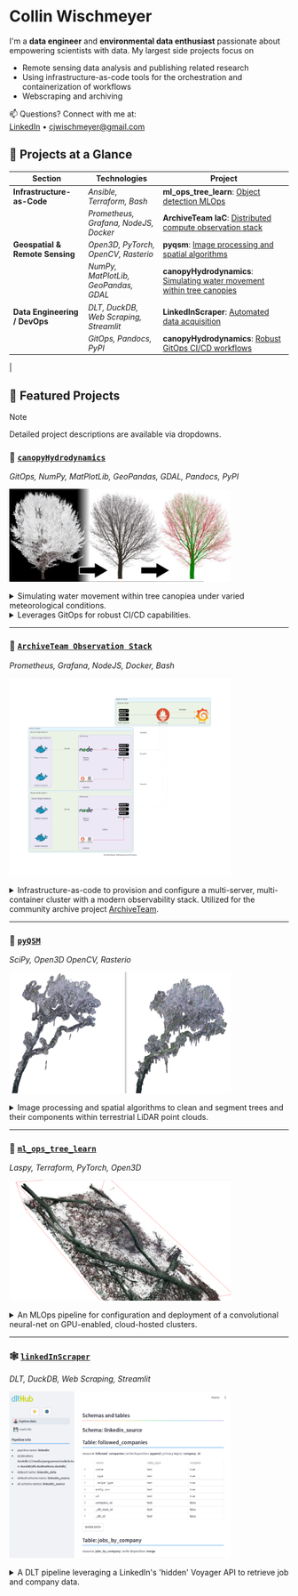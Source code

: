 # Collin Wischmeyer 
<!-- <img src="./imgs/skeletor_whole_ds20_proj_alphapt1.png" alt="canopy hydrodynamics visualization" width="270" align="right"/> -->

I'm a **data engineer** and **environmental data enthusiast** passionate about empowering scientists with data. My largest side projects focus on 
- Remote sensing data analysis and publishing related research 
- Using infrastructure-as-code tools for the orchestration and containerization of workflows
- Webscraping and archiving


📫 Questions? Connect with me at:  
[LinkedIn](https://www.linkedin.com/in/collin-wischmeyer-b55659a4) • cjwischmeyer@gmail.com  


## 🔬 Projects at a Glance
| Section                              | Technologies                                                                 | Project                                                                                      |
|---------------------------------------|-------------------------------------------------------------------------|--------------------------------------------------------------------------------------------------|
| **Infrastructure-as-Code**   | *Ansible, Terraform, Bash*                        | **ml_ops_tree_learn**: [Object detection MLOps](#-ml_ops_tree_learn) |
|  | *Prometheus, Grafana, NodeJS, Docker*                 | **ArchiveTeam IaC**: [Distributed compute observation stack](#-archiveteam-observation-stack) |
| **Geospatial & Remote Sensing**       |  *Open3D, PyTorch, OpenCV, Rasterio*               | **pyqsm**: [Image processing and spatial algorithms](#-pyqsm) |
|      | *NumPy, MatPlotLib, GeoPandas, GDAL*                   |  **canopyHydrodynamics**: [Simulating water movement within tree canopies](#-canopyhydrodynamics) |
| **Data Engineering / DevOps**         | *DLT, DuckDB, Web Scraping, Streamlit*                            | **LinkedInScraper**: [Automated data acquisition](#%EF%B8%8F-linkedinscraper)                         |
|    | *GitOps,  Pandocs, PyPI*                     |  **canopyHydrodynamics**: [Robust GitOps CI/CD workflows ](#-canopyhydrodynamics) |
|

## 🚀 Featured Projects

> [!NOTE]
> Detailed project descriptions are available via dropdowns.

### 🌳 [`canopyHydrodynamics`](https://github.com/wischmcj/canopyHydrodynamics)
<em> GitOps, NumPy, MatPlotLib, GeoPandas, GDAL, Pandocs, PyPI </em>
<p>
<img src="./imgs/PC_QSM_Plot.png" alt="canopy hydrodynamics visualization" width="400"/>
</p>

<details>
<summary>  
 Simulating water movement within tree canopiea under varied meteorological conditions.
 </summary>
Identifies key structural traits:
<ul>
  <li> Stemflow and throughfall generating areas of the canopy
  </li>
  <li> The 'drip points' to which throughfall is directed - complete with their relative volumes
  </li>
  <li> 'Divides' and 'confluences' within the canopy that dictate the flow of water through the canopy
  </li>
</ul> 
</details>

<details>
<summary>  
Leverages GitOps for robust CI/CD capabilities.
</summary>
<ul>
<li> automated linting and testing for all changes
</li>
<li> dynamically created version upgrade branches
</li>
<li>auto-generated method documentation 
</li>
<li>Versioned deployment automated for release branches </li>
</ul>
</details>

---

### 🌲 [`ArchiveTeam Observation Stack`](https://github.com/wischmcj/archiveteam-digitalocean-IaC)
<em>Prometheus, Grafana, NodeJS, Docker, Bash</em>
<p>
<img src="./imgs/archiveteam_small.png" alt="at_observation_process" width="400"/>
</p>
<details>
<summary>  
Infrastructure-as-code to provision and configure a multi-server, multi-container cluster with a modern observability stack. Utilized for the community archive project <a href="https://wiki.archiveteam.org/">ArchiveTeam</a>.
</summary>
Consists of:
<ul>
  <li>
    Docker containerization monitored by CloudWatch
  </li>
  <li>Prometheus for node management/aggregation
  </li>
  <li>Graphana dashboards for visualization
  </li>
  <li>a custom a node.js metrics server for exporting telemetry. 
  </li>
</ul>
</details>

---

### 🌲 [`pyQSM`](https://github.com/wischmcj/pyQSM)
<em>SciPy, Open3D OpenCV, Rasterio </em> 
<p>
<img src="./imgs/cluster4_side_by_Side.png" alt="pyqsm_example_isolation" width="400"/>
</p>

<details>
<summary>  
Image processing and spatial algorithms to clean and segment trees and their components within terrestrial LiDAR point clouds.
</summary> 
</ul>
Key functionality includes:
<li>Tree Isolation: Separating individual trees from surrounding man-made objects and other vegetation.
</li>
<li>Epiphyte Segmentation: Isolating and analyzing different parts of trees (trunk, branches, leaves) as well as plants in and around the trees.
</li>
<li>Ray Casting Similations: Creation of 3D meshes representing objects and examining their characteristics via tensor intersection calculations.
</li>
</ul>
</details>

---

### 🔄 [`ml_ops_tree_learn`](https://github.com/wischmcj/ml_ops_tree_learn)
<em> Laspy, Terraform, PyTorch, Open3D </em>
<p>
<img src="./imgs/isolated_forest_floor.png" alt="object_isolated_w_mlo-tl" width="400"/>
</p>
<details>
<summary>  
  An MLOps pipeline for configuration and deployment of a convolutional neural-net on GPU-enabled, cloud-hosted clusters.
</summary> 
  Automates the provisioning of Digital Ocean GPU droplets to allow users to leverage CUDA friendly compute. Designed as a 'one-click' solution enabling researchers without specialized hardware to process LiDAR data at minimal cost. 
</details>

---

### 🕸️ [`linkedInScraper`](https://github.com/wischmcj/linkedInScraper)
<em>DLT, DuckDB, Web Scraping, Streamlit </em> 
<p>
<img src="./imgs/li_scraper_ui.png" alt="LI Scraper Streamlit UI]" width="400"/>
</p>

<details>
<summary>  
A DLT pipeline leveraging a LinkedIn's 'hidden' Voyager API to retrieve job and company data.
</summary> 
<ul>
  <li>Built on DLT which provides a UI for viewing pipeline status, exploring data
  </li>
  <li>Custom DLT source automatically handles REST requests, pagination, data extraction and relational DB storage
  </li>
  <li>Predefined endpoints/available datasets
    <ul>
      <li> `get_companies`: scrape followed companies via GraphQL profile components
      </li>
      <li> `get_job_urls`: fetch job cards per company
      </li>
      <li> `get_descriptions`: fetch job descriptions and details
      </li>crawler
    </ul> 
    </li>
  <li> Extensible, with additional resources configured via json
  </li>
</ul>
</details>


